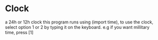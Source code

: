 # Clock
a 24h or 12h clock
this program runs using (import time), to use the clock, select option 1 or 2 by typing it on the keyboard.
e.g if you want millitary time, press [1]
